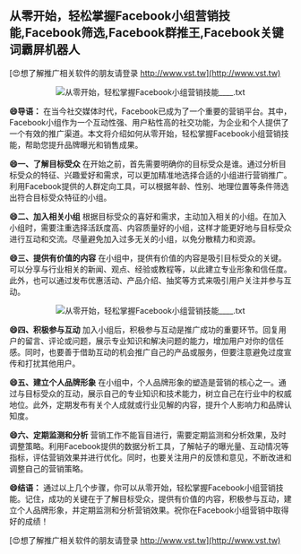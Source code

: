 ## **从零开始，轻松掌握Facebook小组营销技能,Facebook筛选,Facebook群推王,Facebook关键词霸屏机器人**

[😍想了解推广相关软件的朋友请登录 http://www.vst.tw](http://www.vst.tw)

 <center><img src="https://vst.tw/MP4/tuiguang/png/6.png" alt="从零开始，轻松掌握Facebook小组营销技能____.txt"></center>

**😄导语：**
在当今社交媒体时代，Facebook已成为了一个重要的营销平台。其中，Facebook小组作为一个互动性强、用户粘性高的社交功能，为企业和个人提供了一个有效的推广渠道。本文将介绍如何从零开始，轻松掌握Facebook小组营销技能，帮助您提升品牌曝光和销售成果。

**😄一、了解目标受众**
在开始之前，首先需要明确你的目标受众是谁。通过分析目标受众的特征、兴趣爱好和需求，可以更加精准地选择合适的小组进行营销推广。利用Facebook提供的人群定向工具，可以根据年龄、性别、地理位置等条件筛选出符合目标受众特征的小组。

**😄二、加入相关小组**
根据目标受众的喜好和需求，主动加入相关的小组。在加入小组时，需要注重选择活跃度高、内容质量好的小组，这样才能更好地与目标受众进行互动和交流。尽量避免加入过多无关的小组，以免分散精力和资源。

**😄三、提供有价值的内容**
在小组中，提供有价值的内容是吸引目标受众的关键。可以分享与行业相关的新闻、观点、经验或教程等，以此建立专业形象和信任度。此外，也可以通过发布优惠活动、产品介绍、抽奖等方式来吸引用户关注并参与互动。

 <center><img src="https://vst.tw/MP4/tuiguang/png/6.png" alt="从零开始，轻松掌握Facebook小组营销技能____.txt"></center>

**😄四、积极参与互动**
加入小组后，积极参与互动是推广成功的重要环节。回复用户的留言、评论或问题，展示专业知识和解决问题的能力，增加用户对你的信任感。同时，也要善于借助互动的机会推广自己的产品或服务，但要注意避免过度宣传和打扰其他用户。

**😄五、建立个人品牌形象**
在小组中，个人品牌形象的塑造是营销的核心之一。通过与目标受众的互动，展示自己的专业知识和技术能力，树立自己在行业中的权威地位。此外，定期发布有关个人成就或行业见解的内容，提升个人影响力和品牌认知度。

**😄六、定期监测和分析**
营销工作不能盲目进行，需要定期监测和分析效果，及时调整策略。利用Facebook提供的数据分析工具，了解帖子的曝光量、互动情况等指标，评估营销效果并进行优化。同时，也要关注用户的反馈和意见，不断改进和调整自己的营销策略。

**😄结语：**
通过以上几个步骤，你可以从零开始，轻松掌握Facebook小组营销技能。记住，成功的关键在于了解目标受众，提供有价值的内容，积极参与互动，建立个人品牌形象，并定期监测和分析营销效果。祝你在Facebook小组营销中取得好的成绩！

[😍想了解推广相关软件的朋友请登录 http://www.vst.tw](http://www.vst.tw)



